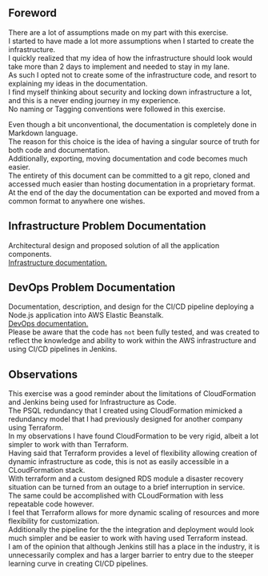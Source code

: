## Foreword

There are a lot of assumptions made on my part with this exercise. <br>
I started to have made a lot more assumptions when I started to create the infrastructure.  <br>
I quickly realized that my idea of how the infrastructure should look would take more than 2 days to implement and needed to stay in my lane.<br>
As such I opted not to create some of the infrastructure code, and resort to explaining my ideas in the documentation. <br>
I find myself thinking about security and locking down infrastructure a lot, and this is a never ending journey in my experience. <br>
No naming or Tagging conventions were followed in this exercise. <br>

Even though a bit unconventional, the documentation is completely done in Markdown language. <br>
The reason for this choice is the idea of having a singular source of truth for both code and documentation. <br>
Additionally, exporting, moving documentation and code becomes much easier. <br> 
The entirety of this document can be committed to a git repo, cloned and accessed much easier than hosting documentation in a proprietary format. <br>
At the end of the day the documentation can be exported and moved from a common format to anywhere one wishes.

## Infrastructure Problem Documentation

Architectural design and proposed solution of all the application components.<br>
[Infrastructure documentation.](./documents/Infrastructure.md)


## DevOps Problem Documentation

Documentation, description, and design for the CI/CD pipeline deploying a Node.js application into AWS Elastic Beanstalk.<br>
[DevOps documentation.](./documents/devops.md)<br>
Please be aware that the code has `not` been fully tested, and was created to reflect the knowledge and ability to work within the AWS infrastructure and using CI/CD pipelines in Jenkins.


## Observations

This exercise was a good reminder about the limitations of CloudFormation and Jenkins being used for Infrastructure as Code.<br>
The PSQL redundancy that I created using CloudFormation mimicked a redundancy model that I had previously designed for another company using Terraform. <br>
In my observations I have found CloudFormation to be very rigid, albeit a lot simpler to work with than Terraform.<br> 
Having said that Terraform provides a level of flexibility allowing creation of dynamic infrastructure as code, this is not as easily accessible in a CLoudFormation stack.<br>
With terraform and a custom designed RDS module a disaster recovery situation can be turned from an outage to a brief interruption in service. <br>
The same could be accomplished with CLoudFormation with less repeatable code however.<br>
I feel that Terraform allows for more dynamic scaling of resources and more flexibility for customization.<br>
Additionally the pipeline for the the integration and deployment would look much simpler and be easier to work with having used Terraform instead. <br>
I am of the opinion that although Jenkins still has a place in the industry, it is unnecessarily complex and has a larger barrier to entry due to the steeper learning curve in creating CI/CD pipelines.<br> 

